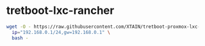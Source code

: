 # tretboot-lxc-rancher


```sh
wget -O - https://raw.githubusercontent.com/XTAIN/tretboot-proxmox-lxc-rancher/main/install.sh | \
  ip="192.168.0.1/24,gw=192.168.0.1" \
  bash - 
```
